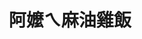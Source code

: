 ---
title: "阿嬤ㄟ麻油雞飯"
description: "阿嬤ㄟ麻油雞飯"
layout: shop
keywords:
  - 美食競賽
  - 台灣美食
  - 美食精選
datePublished: "2025-06-30"
dateModified: "2025-07-03"
city: "高雄市"
district: "左營區"
address: "高雄市左營區裕誠路南屏路"
phone: "0938795280"
geo: "22.666417505890433, 120.29992490739875"
google_map: "https://maps.app.goo.gl/E4io7fMDtfz7Xf6e9"
footinder: "https://footinder.com.tw/%E9%AB%98%E9%9B%84%E5%B8%82%E9%BC%93%E5%B1%B1%E5%8D%80/120932/"
official: ""
award:
  - name: "夜市王"
    year: "2024"
    entries:
      - nightMarket: "瑞豐夜市"
        food_type: "一飯一湯"
        rank: "第二名"

---